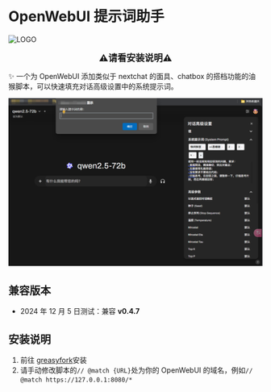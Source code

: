 # OpenWebUI 提示词助手

![LOGO](https://socialify.git.ci/susmouse/open-webui-prompt-helper/image?description=1&descriptionEditable=%F0%9F%90%92%20%E4%B8%BAopen-webui%E5%BC%80%E5%8F%91%E7%9A%84%E4%B8%80%E4%B8%AA%E6%B2%B9%E7%8C%B4%E8%84%9A%E6%9C%AC%0A%E7%94%A8%E4%BA%8E%E5%BF%AB%E6%8D%B7%E8%BE%93%E5%85%A5%E5%AF%B9%E8%AF%9D%E9%AB%98%E7%BA%A7%E8%AE%BE%E7%BD%AE%E4%B8%AD%E7%9A%84%E7%B3%BB%E7%BB%9F%E6%8F%90%E7%A4%BA%E8%AF%8D%E3%80%82%20%F0%9F%A4%96&font=Jost&language=1&logo=https%3A%2F%2Fs2.loli.net%2F2024%2F12%2F05%2FlrYpNuECMKzHwOb.png&name=1&owner=1&pattern=Floating%20Cogs&theme=Light)

<div style="text-align: center;font-size: large;"><b>⚠️请看安装说明⚠️</b></div>

✨ 一个为 OpenWebUI 添加类似于 nextchat 的面具、chatbox 的搭档功能的油猴脚本，可以快速填充对话高级设置中的系统提示词。

![截图](https://github.com/susmouse/open-webui-prompt-helper/blob/main/assets/example.png?raw=true)

## 兼容版本

- 2024 年 12 月 5 日测试：兼容 **v0.4.7**

## 安装说明

1. 前往 [greasyfork](https://greasyfork.org/zh-CN/scripts/519865)安装
2. 请手动修改脚本的`// @match {URL}`处为你的 OpenWebUI 的域名，例如`// @match https://127.0.0.1:8080/*`
